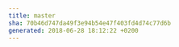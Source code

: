 ```yaml
---
title: master
sha: 70b46d747da49f3e94b54e47f403fd4d74c77d6b
generated: 2018-06-28 18:12:22 +0200
---
```

